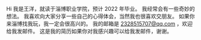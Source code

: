 Hi
我是王洋，就读于淄博职业学院，预计 2022 年毕业。
我经常会有一些奇妙的想法。
我喜欢向大家分享一些自己的心得体会，当然我也很喜欢交朋友。
如果你来淄博找我玩，我一定会很高兴的。
我的邮箱是 2328515707@qq.com ，欢迎给我发邮件。
这是我的简历如果你对我感兴趣可以给我发邮件，谢谢。

